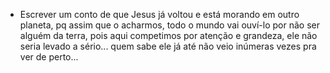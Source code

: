- Escrever um conto de que Jesus já voltou e está morando em outro planeta, pq assim que o acharmos, todo o mundo vai ouví-lo por não ser alguém da terra, pois aqui competimos por atenção e grandeza, ele não seria levado a sério... quem sabe ele já até não veio inúmeras vezes pra ver de perto...